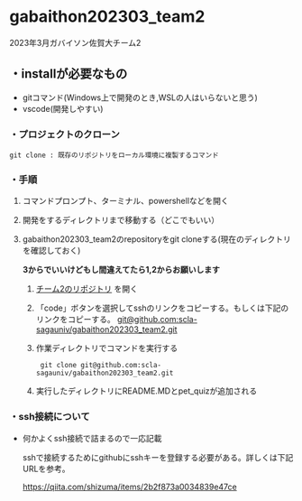 # gabaithon202303_team2
2023年3月ガバイソン佐賀大チーム2

## ・installが必要なもの

- gitコマンド(Windows上で開発のとき,WSLの人はいらないと思う)
- vscode(開発しやすい)

### ・プロジェクトのクローン
    git clone : 既存のリポジトリをローカル環境に複製するコマンド

### ・手順

1. コマンドプロンプト、ターミナル、powershellなどを開く
2. 開発をするディレクトリまで移動する（どこでもいい）
3. gabaithon202303_team2のrepositoryをgit cloneする(現在のディレクトリを確認しておく)

    **3からでいいけどもし間違えてたら1,2からお願いします**

   1. [チーム2のリポジトリ](https://github.com/scla-sagauniv/gabaithon202303_team2) を開く
   2. 「code」ボタンを選択してsshのリンクをコピーする。もしくは下記のリンクをコピーする。
   [git@github.com:scla-sagauniv/gabaithon202303_team2.git](git@github.com:scla-sagauniv/gabaithon202303_team2.git)
   3. 作業ディレクトリでコマンドを実行する

        ``` git clone git@github.com:scla-sagauniv/gabaithon202303_team2.git```
    4. 実行したディレクトリにREADME.MDとpet_quizが追加される

### ・ssh接続について

- 何かよくssh接続で詰まるので一応記載

    sshで接続するためにgithubにsshキーを登録する必要がある。詳しくは下記URLを参考。
    
     https://qiita.com/shizuma/items/2b2f873a0034839e47ce

